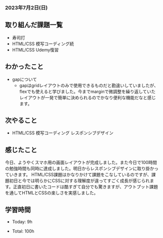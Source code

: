 ### 2023年7月2日(日)

## 取り組んだ課題一覧

- 寿司打
- HTML/CSS 模写コーディング続
- HTML/CSS Udemy復習

## わかったこと

- gapについて
  - gapはgridレイアウトのみで使用できるものだと勘違いしていましたが、flexでも使えると学びました。今までmarginで微調整を繰り返していたレイアウトが一発で簡単に決められるのでかなり便利な機能だなと感じます。

## 次やること

- HTML/CSS 模写コーディング レスポンシブデザイン

## 感じたこと
今日、ようやくスマホ用の画面レイアウトが完成しました。また今日で100時間の勉強時間も同時に達成しました。明日からレスポンシブデザインに取り掛かっていきます。
HTML/CSS課題はかなりかけて課題をこなしているのですが、課題初日と今では明らかにCSSに対する理解度が違ってすごく成長が感じられます。正直初日に書いたコードは酷すぎて自分でも驚きますが、アウトプット課題を通してHTMLとCSSの楽しさを実感しました。

## 学習時間

- Today: 9h

- Total: 100h

